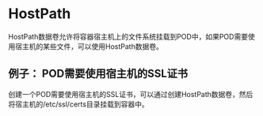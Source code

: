 # HostPath #
HostPath数据卷允许将容器宿主机上的文件系统挂载到POD中，如果POD需要使用宿主机的某些文件，可以使用HostPath数据卷。
## 例子： POD需要使用宿主机的SSL证书 ##
创建一个POD需要使用宿主机的SSL证书，可以通过创建HostPath数据卷，然后将宿主机的/etc/ssl/certs目录挂载到容器中。
